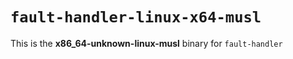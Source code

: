 # `fault-handler-linux-x64-musl`

This is the **x86_64-unknown-linux-musl** binary for `fault-handler`
